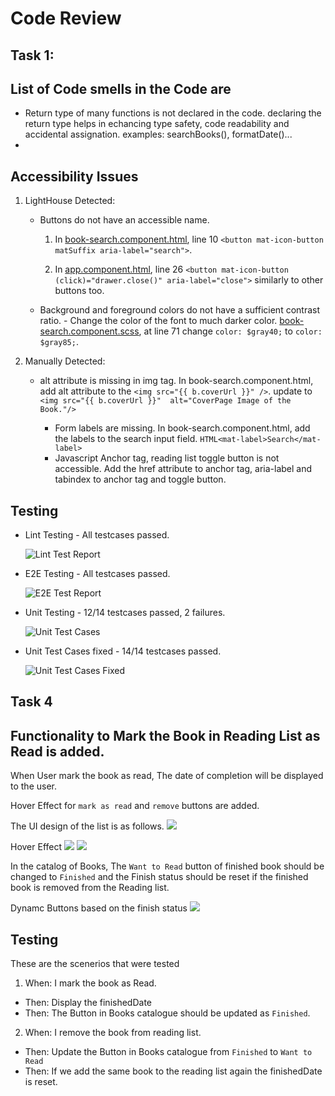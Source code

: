 # Code Review 


## Task 1:

  ## List of Code smells in the Code are
  * Return type of many functions is not declared in the code. declaring the return type helps in echancing type safety, code readability and accidental assignation. 
        examples: searchBooks(), formatDate()...
  * 
    
  ## Accessibility Issues
  1. LightHouse Detected:
     * Buttons do not have an accessible name.
       1. In [book-search.component.html](./libs/books/feature/src/lib/book-search/book-search.component.html), line 10
         `<button mat-icon-button matSuffix aria-label="search">`.
       
       2. In [app.component.html](./apps/okreads/browser/src/app/app.component.html), line 26
            `<button mat-icon-button (click)="drawer.close()" aria-label="close">`
            similarly to other buttons too.

     * Background and foreground colors do not have a sufficient contrast ratio.
            - Change the color of the font to much darker color.
            [book-search.component.scss](./libs/books/feature/src/lib/book-search/book-search.component.scss), at line 71 change `color: $gray40;` to `color: $gray85;`.
    
  2. Manually Detected:
      * alt attribute is missing in img tag.
            In book-search.component.html, add alt attribute to the `<img src="{{ b.coverUrl }}" />`. 
            update to `<img src="{{ b.coverUrl }}"  alt="CoverPage Image of the Book."/>`

        * Form labels are missing.
            In book-search.component.html, add the labels to the search input field.
            `HTML<mat-label>Search</mat-label>`
        * Javascript Anchor tag, reading list toggle button is not accessible. 
            Add the href attribute to anchor tag, aria-label and tabindex to anchor tag and toggle button.

## Testing
* Lint Testing - All testcases passed.
  
  ![Lint Test Report](./screencapture-Lint_Test_Report.png)
  
* E2E Testing - All testcases passed.
  
  ![E2E Test Report](./screencapture-E2E_Test_Report.png)
  
* Unit Testing - 12/14 testcases passed, 2 failures.
  
  ![Unit Test Cases](./screencapture-Unit_Test_Report.png)
  
* Unit Test Cases fixed - 14/14 testcases passed.
  
  ![Unit Test Cases Fixed](./screencapture-Unit_Test_Fix.png)




## Task 4
  ## Functionality to Mark the Book in Reading List as Read is added.

  When User mark the book as read, The date of completion will be displayed to the user. 

  Hover Effect for `mark as read` and `remove` buttons are added.

  The UI design of the list is as follows.
  ![](./screencapture-Mark_as_Read_UI.png)

  Hover Effect 
  ![](./screencapture-Mark_as_Read_Hover_Mark.png)
  ![](./screencapture-Mark_as_Read_Hover_Remove.png)
  
  In the catalog of Books, The `Want to Read` button of finished book should be changed to `Finished` and the Finish status should be reset if the finished book is removed from the Reading list.

  Dynamc Buttons based on the finish status
  ![](./screencapture-Mark_As_Read_Dynamic_Buttons.png)


  ## Testing 
  These are the scenerios that were tested 

  1. When: I mark the book as Read.
  * Then: Display the finishedDate
  * Then: The Button in Books catalogue should be updated as `Finished`.

  2. When: I remove the book from reading list.
  * Then: Update the Button in Books catalogue from `Finished` to `Want to Read`
  * Then: If we add the same book to the reading list again the finishedDate is reset.

  [](./screencapture-Mark_As_Read_E2E.png)